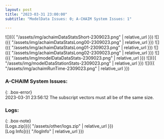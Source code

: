 ```yaml
---
layout: post
title: "2023-03-31 23:00:00"
subtitle: "ModelData Issues: 0; A-CHAIM System Issues: 1"

---
```


![]({{ "/assets/img/achaimDataStatsShort-2309023.png" | relative_url }})
![]({{ "/assets/img/achaimDataStatsLong00-2309023.png" | relative_url }})
![]({{ "/assets/img/achaimDataStatsLong01-2309023.png" | relative_url }})
![]({{ "/assets/img/achaimDataStatsLong02-2309023.png" | relative_url }})
![]({{ "/assets/img/modelDataDataStats-2309023.png" | relative_url }})
![]({{ "/assets/img/modelDataStationStats-2309023.png" | relative_url }})
![]({{ "/assets/img/achaimRunTime-2309023.png" | relative_url }})



### A-CHAIM System Issues:  
  
{: .box-error}  
2023-03-31 23:56:12 The subscript vectors must all be of the same size.  

### Logs:  
  
{: .box-note}  
[Logs.zip]({{ "/assets/other/logs.zip" | relative_url }})  
[Log Info]({{ "/logInfo" | relative_url }})  
